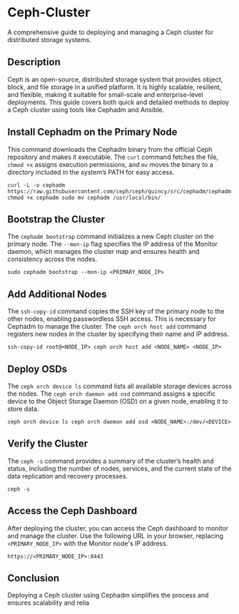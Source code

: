 # Ceph-Cluster
A comprehensive guide to deploying and managing a Ceph cluster for distributed storage systems.

## Description

Ceph is an open-source, distributed storage system that provides object, block, and file storage in a unified platform. It is highly scalable, resilient, and flexible, making it suitable for small-scale and enterprise-level deployments. This guide covers both quick and detailed methods to deploy a Ceph cluster using tools like Cephadm and Ansible.

## Install Cephadm on the Primary Node

This command downloads the Cephadm binary from the official Ceph repository and makes it executable. The `curl` command fetches the file, `chmod +x` assigns execution permissions, and `mv` moves the binary to a directory included in the system’s PATH for easy access.
```
curl -L -o cephadm https://raw.githubusercontent.com/ceph/ceph/quincy/src/cephadm/cephadm chmod +x cephadm sudo mv cephadm /usr/local/bin/

```
## Bootstrap the Cluster

The `cephadm bootstrap` command initializes a new Ceph cluster on the primary node. The `--mon-ip` flag specifies the IP address of the Monitor daemon, which manages the cluster map and ensures health and consistency across the nodes.
```
sudo cephadm bootstrap --mon-ip <PRIMARY_NODE_IP>
```
## Add Additional Nodes

The `ssh-copy-id` command copies the SSH key of the primary node to the other nodes, enabling passwordless SSH access. This is necessary for Cephadm to manage the cluster. The `ceph orch host add` command registers new nodes in the cluster by specifying their name and IP address.
```
ssh-copy-id root@<NODE_IP> ceph orch host add <NODE_NAME> <NODE_IP>
```
## Deploy OSDs

The `ceph orch device ls` command lists all available storage devices across the nodes. The `ceph orch daemon add osd` command assigns a specific device to the Object Storage Daemon (OSD) on a given node, enabling it to store data.
```
ceph orch device ls ceph orch daemon add osd <NODE_NAME>:/dev/<DEVICE>
```
## Verify the Cluster

The `ceph -s` command provides a summary of the cluster’s health and status, including the number of nodes, services, and the current state of the data replication and recovery processes.
```
ceph -s
```
## Access the Ceph Dashboard

After deploying the cluster, you can access the Ceph dashboard to monitor and manage the cluster. Use the following URL in your browser, replacing `<PRIMARY_NODE_IP>` with the Monitor node's IP address.
```
https://<PRIMARY_NODE_IP>:8443
```
## Conclusion

Deploying a Ceph cluster using Cephadm simplifies the process and ensures scalability and relia

